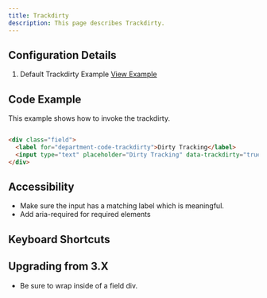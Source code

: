 ```yaml
---
title: Trackdirty  
description: This page describes Trackdirty.
---
```


## Configuration Details

1. Default Trackdirty Example [View Example]( ../components/trackdirty/example-index)

## Code Example

This example shows how to invoke the trackdirty.

```html

<div class="field">
  <label for="department-code-trackdirty">Dirty Tracking</label>
  <input type="text" placeholder="Dirty Tracking" data-trackdirty="true" id="department-code-trackdirty" name="department-code-trackdirty">
</div>

```

## Accessibility

-   Make sure the input has a matching label which is meaningful.
-   Add aria-required for required elements


## Keyboard Shortcuts

## Upgrading from 3.X

-   Be sure to wrap inside of a field div.
